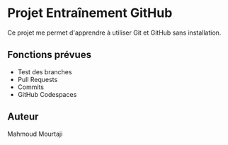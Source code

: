 # Projet Entraînement GitHub # 

Ce projet me permet d'apprendre à utiliser Git et GitHub sans installation.

## Fonctions prévues

- Test des branches
- Pull Requests
- Commits
- GitHub Codespaces

## Auteur

Mahmoud Mourtaji
